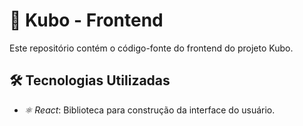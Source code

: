 # 🚀 Kubo - Frontend

Este repositório contém o código-fonte do frontend do projeto Kubo.

## 🛠️ Tecnologias Utilizadas
- *⚛️ React*: Biblioteca para construção da interface do usuário.
